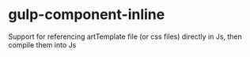 # gulp-component-inline
Support for referencing artTemplate file (or css files) directly in Js, then compile them into Js

